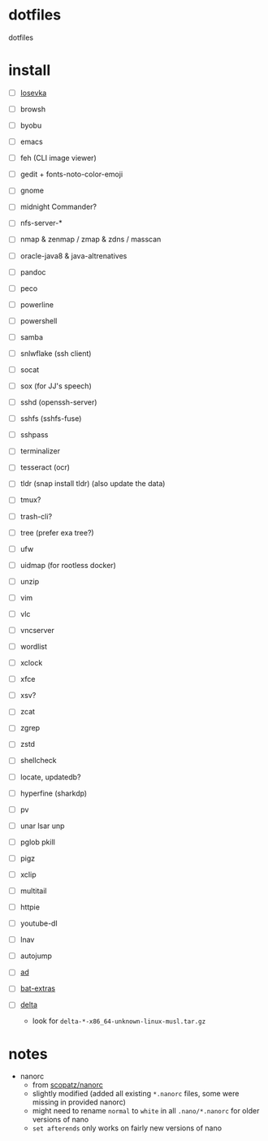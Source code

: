 #   dotfiles
dotfiles

#   install
*   [ ] [Iosevka](https://github.com/be5invis/Iosevka/releases/latest)
*   [ ] browsh
*   [ ] byobu
*   [ ] emacs
*   [ ] feh (CLI image viewer)
*   [ ] gedit + fonts-noto-color-emoji
*   [ ] gnome
*   [ ] midnight Commander?
*   [ ] nfs-server-*
*   [ ] nmap & zenmap / zmap & zdns / masscan
*   [ ] oracle-java8 & java-altrenatives
*   [ ] pandoc
*   [ ] peco
*   [ ] powerline
*   [ ] powershell
*   [ ] samba
*   [ ] snlwflake (ssh client)
*   [ ] socat
*   [ ] sox (for JJ's speech)
*   [ ] sshd (openssh-server)
*   [ ] sshfs (sshfs-fuse)
*   [ ] sshpass
*   [ ] terminalizer
*   [ ] tesseract (ocr)
*   [ ] tldr (snap install tldr) (also update the data)
*   [ ] tmux?
*   [ ] trash-cli?
*   [ ] tree (prefer exa tree?)
*   [ ] ufw
*   [ ] uidmap (for rootless docker)
*   [ ] unzip
*   [ ] vim
*   [ ] vlc
*   [ ] vncserver
*   [ ] wordlist
*   [ ] xclock
*   [ ] xfce
*   [ ] xsv?
*   [ ] zcat
*   [ ] zgrep
*   [ ] zstd

*   [ ] shellcheck
*   [ ] locate, updatedb?
*   [ ] hyperfine (sharkdp)
*   [ ] pv
*   [ ] unar lsar unp
*   [ ] pglob pkill
*   [ ] pigz
*   [ ] xclip
*   [ ] multitail
*   [ ] httpie
*   [ ] youtube-dl
*   [ ] lnav
*   [ ] autojump
*   [ ] [ad](https://github.com/tanrax/terminal-AdvancedNewFile)
*   [ ] [bat-extras](https://github.com/eth-p/bat-extras/releases/latest)
*   [ ] [delta](https://github.com/dandavison/delta/releases/latest)
    *   look for `delta-*-x86_64-unknown-linux-musl.tar.gz`


#   notes
*   nanorc
    *   from [scopatz/nanorc](https://github.com/scopatz/nanorc)
    *   slightly modified (added all existing `*.nanorc` files, some were missing in provided nanorc)
    *   might need to rename `normal` to `white` in all `.nano/*.nanorc` for older versions of nano
    *   `set afterends` only works on fairly new versions of nano
